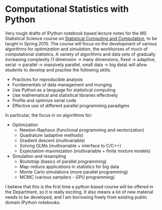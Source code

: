 Computational Statistics with Python
=======

Very rough drafts  of IPython notebook based lecture notes for the MS Statistical Science course on [Statistical Computing and Computation](https://stat.duke.edu/courses/statistical-computing-and-computation), to be taught in Spring 2015.  The course will focus on the development of various algorithms for *optimization* and *simulation*, the workhorses of much of computational statistics. A variety of algorithms and data sets of gradually increasing complexity (1 dimension $\rightarrow$ many dimensions, fixed $\rightarrow$ adaptive, serial $\rightarrow$ parallel $\rightarrow$ massively parallel, small data $\rightarrow$ big data) will allow students to develop and practise the following skills:

* Practices for reproducible analysis
* Fundamentals of data management and munging
* Use Python as a language for statistical computing
* Use mathematical and statistical libraries effectively
* Profile and optimize serial code
* Effective use of different parallel programming paradigms

In particular, the focus in on algorithms for:

* Optimization
    * Newton-Raphson (functional programming and vectorization)
    * Quadrature (adaptive methods)
    * Gradient descent (multivariable)
    * Solving GLMs (multivariable  + interface to C/C++)
    * Expectation-maximization (multivariable + finite mixture models)
* Simulation and resampling
    * Bootstrap (basics of parallel programming)
    * Map-reduce applications in statistics for big data
	* Monte Carlo simulations (more parallel programming)
    * MCMC (various samplers - GPU programming)

I believe that this is the first time a python based course will be offered in the Department, so it is really exciting. It also means a lot of new material needs to be developed, and I am borrowing freely from existing public domain IPython notebooks.
